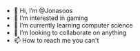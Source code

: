 - 👋 Hi, I’m @Jonasoos
- 👀 I’m interested in gaming
- 🌱 I’m currently learning computer science
- 💞️ I’m looking to collaborate on anything
- 📫 How to reach me you can't

<!---
Jonasoos/Jonasoos is a ✨ special ✨ repository because its `README.md` (this file) appears on your GitHub profile.
You can click the Preview link to take a look at your changes.
--->
